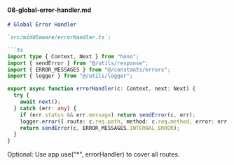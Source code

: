 
#### 08-global-error-handler.md
```markdown
# Global Error Handler

`src/middleware/errorHandler.ts`:

```ts
import type { Context, Next } from "hono";
import { sendError } from "@/utils/response";
import { ERROR_MESSAGES } from "@/constants/errors";
import { logger } from "@/utils/logger";

export async function errorHandler(c: Context, next: Next) {
  try {
    await next();
  } catch (err: any) {
    if (err.status && err.message) return sendError(c, err);
    logger.error({ route: c.req.path, method: c.req.method, error: err }, "Unhandled error");
    return sendError(c, ERROR_MESSAGES.INTERNAL_ERROR);
  }
}

````

Optional: Use app.use("*", errorHandler) to cover all routes.